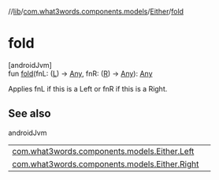 //[lib](../../../index.md)/[com.what3words.components.models](../index.md)/[Either](index.md)/[fold](fold.md)

# fold

[androidJvm]\
fun [fold](fold.md)(fnL: ([L](index.md)) -> [Any](https://kotlinlang.org/api/latest/jvm/stdlib/kotlin/-any/index.html), fnR: ([R](index.md)) -> [Any](https://kotlinlang.org/api/latest/jvm/stdlib/kotlin/-any/index.html)): [Any](https://kotlinlang.org/api/latest/jvm/stdlib/kotlin/-any/index.html)

Applies fnL if this is a Left or fnR if this is a Right.

## See also

androidJvm

| | |
|---|---|
| [com.what3words.components.models.Either.Left](-left/index.md) |  |
| [com.what3words.components.models.Either.Right](-right/index.md) |  |
